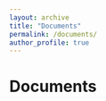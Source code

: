 ```yaml
---
layout: archive
title: "Documents"
permalink: /documents/
author_profile: true
---
```


# Documents

